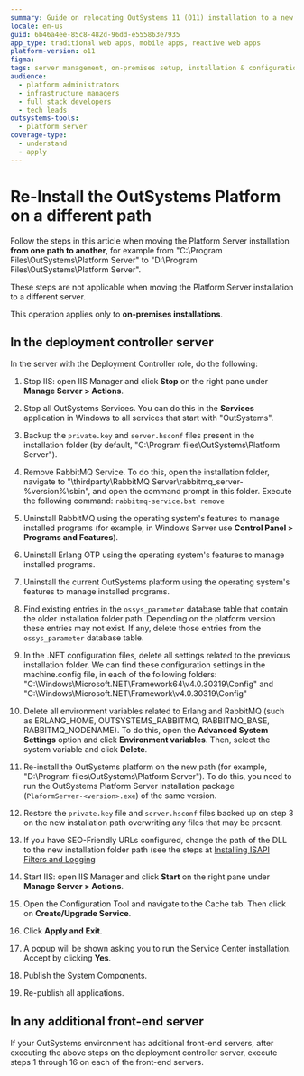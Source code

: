 ```yaml
---
summary: Guide on relocating OutSystems 11 (O11) installation to a new directory path for on-premises setups.
locale: en-us
guid: 6b46a4ee-85c8-482d-96dd-e555863e7935
app_type: traditional web apps, mobile apps, reactive web apps
platform-version: o11
figma:
tags: server management, on-premises setup, installation & configuration, platform services, application deployment
audience:
  - platform administrators
  - infrastructure managers
  - full stack developers
  - tech leads
outsystems-tools:
  - platform server
coverage-type:
  - understand
  - apply
---
```


# Re-Install the OutSystems Platform on a different path

Follow the steps in this article when moving the Platform Server installation **from one path to another**, for example from "C:\Program Files\OutSystems\Platform Server" to "D:\Program Files\OutSystems\Platform Server". 

<div class="info" markdown="1">

These steps are not applicable when moving the Platform Server installation to a different server.

</div>

This operation applies only to **on-premises installations**.

## In the deployment controller server

In the server with the Deployment Controller role, do the following:

1. Stop IIS: open IIS Manager and click **Stop** on the right pane under **Manage Server > Actions**.

1. Stop all OutSystems Services. You can do this in the **Services** application in Windows to all services that start with "OutSystems".

1. Backup the `private.key` and `server.hsconf` files present in the installation folder (by default, "C:\Program files\OutSystems\Platform Server").

1. Remove RabbitMQ Service. To do this, open the installation folder, navigate to "\thirdparty\RabbitMQ Server\rabbitmq_server-%version%\sbin", and open the command prompt in this folder. Execute the following command: `rabbitmq-service.bat remove`

1. Uninstall RabbitMQ using the operating system's features to manage installed programs (for example, in Windows Server use **Control Panel > Programs and Features**).

1. Uninstall Erlang OTP using the operating system's features to manage installed programs.

1. Uninstall the current OutSystems platform using the operating system's features to manage installed programs.

1. Find existing entries in the `ossys_parameter` database table that contain the older installation folder path. Depending on the platform version these entries may not exist. If any, delete those entries from the `ossys_parameter` database table.

1. In the .NET configuration files, delete all settings related to the previous installation folder. We can find these configuration settings in the machine.config file, in each of the following folders: "C:\Windows\Microsoft.NET\Framework64\v4.0.30319\Config" and "C:\Windows\Microsoft.NET\Framework\v4.0.30319\Config"

1. Delete all environment variables related to Erlang and RabbitMQ (such as ERLANG_HOME, OUTSYSTEMS_RABBITMQ, RABBITMQ_BASE, RABBITMQ_NODENAME). To do this, open the **Advanced System Settings** option and click **Environment variables**. Then, select the system variable and click **Delete**.

1. Re-install the OutSystems platform on the new path (for example, "D:\Program files\OutSystems\Platform Server"). To do this, you need to run the OutSystems Platform Server installation package (`PlaformServer-<version>.exe`) of the same version.

1. Restore the `private.key` file and `server.hsconf` files backed up on step 3 on the new installation path overwriting any files that may be present.

1. If you have SEO-Friendly URLs configured, change the path of the DLL to the new installation folder path (see the steps at [Installing ISAPI Filters and Logging](https://success.outsystems.com/documentation/11/building_apps/search_engine_optimization_in_apps/seo_for_outsystems_reactive_web_apps_vs_traditional_web_apps/seo_friendly_urls_for_traditional_web_apps/#installing-isapi-filters-and-logging)

1. Start IIS: open IIS Manager and click **Start** on the right pane under **Manage Server > Actions**.

1. Open the Configuration Tool and navigate to the Cache tab. Then click on **Create/Upgrade Service**.

1. Click **Apply and Exit**.

1. A popup will be shown asking you to run the Service Center installation. Accept by clicking **Yes**.

1. Publish the System Components.

1. Re-publish all applications.

## In any additional front-end server

If your OutSystems environment has additional front-end servers, after executing the above steps on the deployment controller server, execute steps 1 through 16 on each of the front-end servers.
